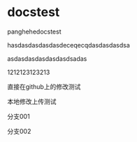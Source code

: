 # docstest
panghehedocstest

hasdasdasdasdasdeceqecqdasdasdasdsa

asdasdasdasdasdasdsadas


1212123123213




直接在github上的修改测试

本地修改上传测试


分支001

分支002


